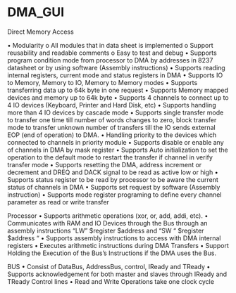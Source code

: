 # DMA_GUI
Direct Memory Access 

•	Modularity
o	All modules that in data sheet is implemented 
o	Support reusability and readable comments
o	Easy to test and debug 
•	Supports program condition mode from processor to DMA by addresses in 8237 datasheet or by using software (Assembly instructions) 
•	Supports reading internal registers, current mode and status registers in DMA 
•	Supports IO to Memory, Memory to IO, Memory to Memory modes
•	Supports transferring data up to 64k byte in one request 
•	Supports Memory mapped devices and memory up to 64k byte 
•	Supports 4 channels to connect up to 4 IO devices (Keyboard, Printer and Hard Disk, etc)
•	Supports handling more than 4 IO devices by cascade mode 
•	Supports single transfer mode to transfer one time till number of words changes to zero, block transfer mode to transfer unknown number of transfers till the IO sends external EOP (end of operation) to DMA.
•	Handling priority to the devices which connected to channels in priority module
•	Supports disable or enable any of channels in DMA by mask register
•	Supports Auto initialization to set the operation to the default mode to restart the transfer if channel in verify transfer mode
•	Supports resetting the DMA, address increment or decrement and DREQ and DACK signal to be read as active low or high
•	Supports status register to be read by processor to be aware the current status of channels in DMA 
•	Supports set request by software (Assembly instruction)
•	Supports mode register programing to define every channel parameter as read or write transfer 

Processor
•	Supports arithmetic operations (xor, or, add, addi, etc).
•	Communicates with RAM and IO Devices through the Bus through an assembly instructions “LW” $register $address and “SW “  $register $address “ 
•	Supports assembly instructions to access with DMA internal registers
•	Executes arithmetic instructions during DMA Transfers
•	Support Holding the Execution of the Bus’s Instructions if the DMA uses the Bus.

BUS 
•	Consist of DataBus, AddressBus, control, IReady and TReady
•	Supports acknowledgement for both master and slaves through IReady and TReady Control lines
•	Read and Write Operations take one clock cycle
